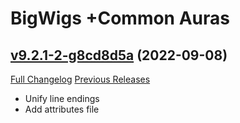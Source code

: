 # BigWigs +Common Auras

## [v9.2.1-2-g8cd8d5a](https://github.com/BigWigsMods/BigWigs_CommonAuras/tree/8cd8d5a67adf73b7834eefa02e89ce04fc2d5a00) (2022-09-08)
[Full Changelog](https://github.com/BigWigsMods/BigWigs_CommonAuras/compare/v9.2.1...8cd8d5a67adf73b7834eefa02e89ce04fc2d5a00) [Previous Releases](https://github.com/BigWigsMods/BigWigs_CommonAuras/releases)

- Unify line endings  
- Add attributes file  
